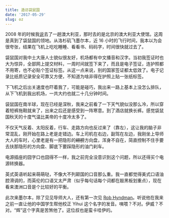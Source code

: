 ```yaml
---
title: 造访袋鼠国
date: '2017-05-29'
slug: oz
---
```


2008 年的时候我[说](/cn/2008/11/going-to-australia/)去了一趟澳大利亚，那时去的是北京的澳大利亚大使馆。这周是真到了袋鼠国的领地。从洛杉矶飞墨尔本，近 16 小时的飞行时间，我本以为会很夸张，结果在飞机上吃吃睡睡、看看书、码码字，时间很快就过去了。

袋鼠国对我中土大唐人士貌似很友好，机场都有中文播音和汉字。当初我签证时也大为惊异，全部网上提交材料，一周时间就签下来了，而且是电子签证，连护照都不用寄，也不必贴个签证标签。从这一点来说，别的国家签证都太低效了。电子记录比纸质记录安全可靠又方便，不知道为啥非得在护照上贴一张纸标签。

下飞机之后出关速度也吓着我了，可能是碰巧，我出来一路上基本上没怎么排队，从下飞机到我出机场，一共大约也就二十几分钟时间。

袋鼠国在南半球，现在已经是深秋，我来之前看了一下天气貌似没那么冷，所以穿着短裤拖鞋就来了，出来之后还是感受到一阵寒意。到了酒店就换长裤。感觉袋鼠国秋天的十度气温比美帝的十度冷太多了。

不仅天气反着、太阳反着，行车、走路方向也反过来了（靠左），这让我的脑子非常混乱，刚开始在路上老是走错边。车上司机在右边，副驾在左边，我刚坐上导师大人的车时，心里老是有一把隐形的~~翅膀~~方向盘，浑身不自在，简直控制不住手要去扶那隐形的方向盘、脚底下要踩隐形的油门刹车。

电源插座的囧字口也囧得不一样，我之前完全没意识到这个问题，所以还得买个电源转换器。

英式英语听起来萌萌哒，不像大不列颠国的口音那么重。我一直都觉得美式口语油腔滑调的，而英伦的口语又太严肃（似乎每句话每个词都在敲黑板划重点），现在看来澳洲口音是个比较好的平衡。

此次来墨尔本，除了见见导师大人，还有第一次见 [Rob Hyndman](https://robjhyndman.com/)。听说他在我来之前一直让他的中国学生帮他校正 Yihui 这个名字的发音。咦喂？不对。伊威？不对。“辉”这个字真是苦煞他了。这位叔也是蛮卡哇伊的。
